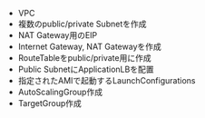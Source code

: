 - VPC
- 複数のpublic/private Subnetを作成
- NAT Gateway用のEIP
- Internet Gateway, NAT Gatewayを作成
- RouteTableをpublic/private用に作成
- Public SubnetにApplicationLBを配置
- 指定されたAMIで起動するLaunchConfigurations
- AutoScalingGroup作成
- TargetGroup作成
